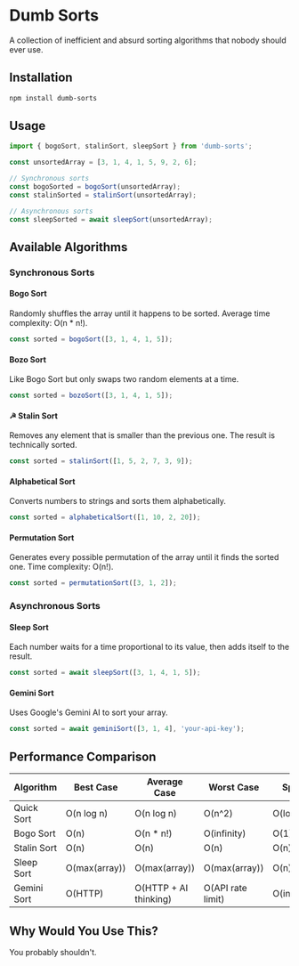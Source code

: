 # Dumb Sorts

A collection of inefficient and absurd sorting algorithms that nobody should ever use.

## Installation

```bash
npm install dumb-sorts
```

## Usage

```javascript
import { bogoSort, stalinSort, sleepSort } from 'dumb-sorts';

const unsortedArray = [3, 1, 4, 1, 5, 9, 2, 6];

// Synchronous sorts
const bogoSorted = bogoSort(unsortedArray);
const stalinSorted = stalinSort(unsortedArray);

// Asynchronous sorts
const sleepSorted = await sleepSort(unsortedArray);
```

## Available Algorithms

### Synchronous Sorts

#### Bogo Sort
Randomly shuffles the array until it happens to be sorted. Average time complexity: O(n * n!).

```javascript
const sorted = bogoSort([3, 1, 4, 1, 5]);
```

#### Bozo Sort
Like Bogo Sort but only swaps two random elements at a time.

```javascript
const sorted = bozoSort([3, 1, 4, 1, 5]);
```

#### ☭ Stalin Sort
Removes any element that is smaller than the previous one. The result is technically sorted.
```javascript
const sorted = stalinSort([1, 5, 2, 7, 3, 9]);
```

#### Alphabetical Sort
Converts numbers to strings and sorts them alphabetically.

```javascript
const sorted = alphabeticalSort([1, 10, 2, 20]);
```

#### Permutation Sort
Generates every possible permutation of the array until it finds the sorted one. Time complexity: O(n!). 

```javascript
const sorted = permutationSort([3, 1, 2]);
```

### Asynchronous Sorts

#### Sleep Sort
Each number waits for a time proportional to its value, then adds itself to the result.

```javascript
const sorted = await sleepSort([3, 1, 4, 1, 5]);
```

#### Gemini Sort
Uses Google's Gemini AI to sort your array.

```javascript
const sorted = await geminiSort([3, 1, 4], 'your-api-key');
```

## Performance Comparison

| Algorithm    | Best Case     | Average Case       | Worst Case         | Space       |
|--------------|---------------|--------------------|--------------------|-------------|
| Quick Sort   | O(n log n)    | O(n log n)         | O(n^2)             | O(log n)    |
| Bogo Sort    | O(n)          | O(n * n!)          | O(infinity)        | O(1)        |
| Stalin Sort  | O(n)          | O(n)               | O(n)               | O(n)        |
| Sleep Sort   | O(max(array)) | O(max(array))      | O(max(array))      | O(n)        |
| Gemini Sort  | O(HTTP)       | O(HTTP + AI thinking) | O(API rate limit) | O(internet) |

## Why Would You Use This?

You probably shouldn't.